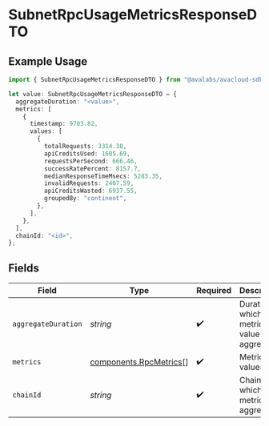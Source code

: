 # SubnetRpcUsageMetricsResponseDTO

## Example Usage

```typescript
import { SubnetRpcUsageMetricsResponseDTO } from "@avalabs/avacloud-sdk/models/components";

let value: SubnetRpcUsageMetricsResponseDTO = {
  aggregateDuration: "<value>",
  metrics: [
    {
      timestamp: 9703.82,
      values: [
        {
          totalRequests: 3314.38,
          apiCreditsUsed: 1605.69,
          requestsPerSecond: 666.46,
          successRatePercent: 8157.7,
          medianResponseTimeMsecs: 5283.35,
          invalidRequests: 2407.59,
          apiCreditsWasted: 6937.55,
          groupedBy: "continent",
        },
      ],
    },
  ],
  chainId: "<id>",
};
```

## Fields

| Field                                                            | Type                                                             | Required                                                         | Description                                                      |
| ---------------------------------------------------------------- | ---------------------------------------------------------------- | ---------------------------------------------------------------- | ---------------------------------------------------------------- |
| `aggregateDuration`                                              | *string*                                                         | :heavy_check_mark:                                               | Duration in which the metrics value is aggregated                |
| `metrics`                                                        | [components.RpcMetrics](../../models/components/rpcmetrics.md)[] | :heavy_check_mark:                                               | Metrics values                                                   |
| `chainId`                                                        | *string*                                                         | :heavy_check_mark:                                               | ChainId for which the metrics are aggregated                     |